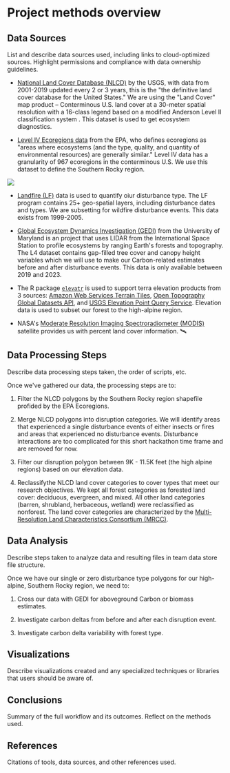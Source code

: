 # Project methods overview

## Data Sources
List and describe data sources used, including links to cloud-optimized sources. Highlight permissions and compliance with data ownership guidelines.

- [National Land Cover Database (NLCD)](https://www.usgs.gov/centers/eros/science/national-land-cover-database) by the USGS, with data from 2001-2019 updated every 2 or 3 years, this is the "the definitive land cover database for the United States." We are using the "Land Cover" map product – Conterminous U.S. land cover at a 30-meter spatial resolution with a 16-class legend based on a modified Anderson Level II classification system . This dataset is used to get ecosystem diagnostics.

- [Level IV Ecoregions data](https://www.epa.gov/eco-research/ecoregions) from the EPA, who defines ecoregions as "areas where ecosystems (and the type, quality, and quantity of environmental resources) are generally similar." Level IV data has a granularity of 967 ecoregions in the conterminous U.S. We use this dataset to define the Southern Rocky region.

![](https://www.epa.gov/sites/default/files/2015-11/eco_level_iv_us_sm.gif)

- [Landfire (LF)](https://www.landfire.gov/) data is used to quantify oiur disturbance type. The LF program contains 25+ geo-spatial layers, including disturbance dates and types. We are subsetting for wildfire disturbance events. This data exists from 1999-2005.

- [Global Ecosystem Dynamics Investigation (GEDI)](https://gedi.umd.edu/) from the University of Maryland is an project that uses LIDAR from the International Space Station to profile ecosystems by ranging Earth's forests and topography. The L4 dataset contains gap-filled tree cover and canopy height variables which we will use to make our Carbon-related estimates before and after disturbance events. This data is only available between 2019 and 2023.

- The R package [`elevatr`](https://cran.r-project.org/web/packages/elevatr/index.html) is used to support terra elevation products from 3 sources: [Amazon Web Services Terrain Tiles](https://registry.opendata.aws/terrain-tiles), [Open Topography Global Datasets API](https://opentopography.org/developers), and [USGS Elevation Point Query Service](https://apps.nationalmap.gov/epqs). Elevation data is used to subset our forest to the high-alpine region.

- NASA's [Moderate Resolution Imaging Spectroradiometer (MODIS)](https://modis.gsfc.nasa.gov/data/dataprod/mod12.php) satellite provides us with percent land cover information. 🛰️
   
## Data Processing Steps
Describe data processing steps taken, the order of scripts, etc.

Once we've gathered our data, the processing steps are to:

1. Filter the NLCD polygons by the Southern Rocky region shapefile profided by the EPA Ecoregions.

2. Merge NLCD polygons into disruption categories. We will identify areas that experienced a single disturbance events of either insects or fires and areas that experienced no disturbance events. Disturbance interactions are too complicated for this short hackathon time frame and are removed for now.

3. Filter our disruption polygon between 9K - 11.5K feet (the high alpine regions) based on our elevation data.

4. Reclassifythe NLCD land cover categories to cover types that meet our research objectives. We kept all forest categories as forested land cover: deciduous, evergreen, and mixed. All other land categories (barren, shrubland, herbaceous, wetland) were reclassified as nonforest. The land cover categories are characterized by the [Multi-Resolution Land Characteristics Consortium (MRCC)](https://www.mrlc.gov/data/legends/national-land-cover-database-class-legend-and-description). 

## Data Analysis
Describe steps taken to analyze data and resulting files in team data store file structure.

Once we have our single or zero disturbance type polygons for our high-alpine, Southern Rocky region, we need to:

1. Cross our data with GEDI for aboveground Carbon or biomass estimates.

2. Investigate carbon deltas from before and after each disruption event.

3. Investigate carbon delta variability with forest type.

## Visualizations
Describe visualizations created and any specialized techniques or libraries that users should be aware of.

## Conclusions
Summary of the full workflow and its outcomes. Reflect on the methods used.

## References
Citations of tools, data sources, and other references used.
